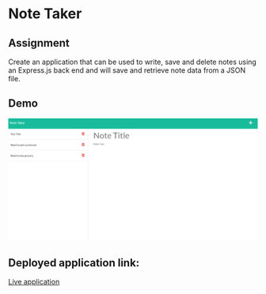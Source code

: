 # Note Taker

## Assignment

Create an application that can be used to write, save and delete notes using an Express.js back end and will save and retrieve note data from a JSON file.

## Demo

![homepage](https://github.com/priyaaaryan/Note-Taker/blob/main/images/NT.png)

## Deployed application link:

[Live application](https://stark-garden-67416.herokuapp.com/)
